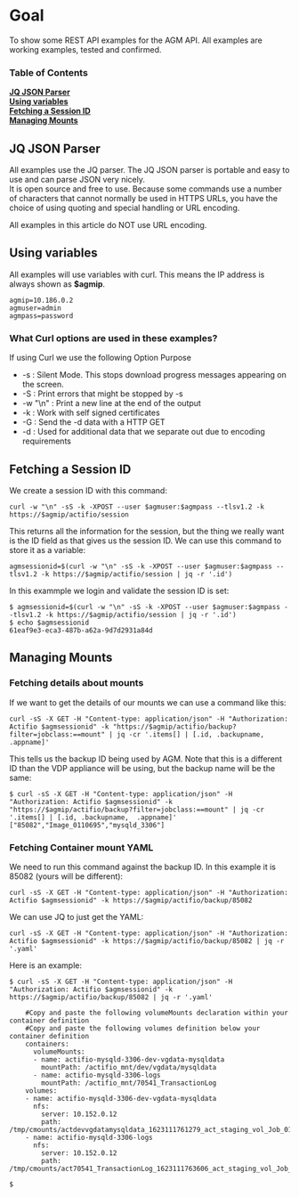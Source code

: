 # Goal

To show some REST API examples for the AGM API.   All examples are working examples, tested and confirmed.

### Table of Contents
**[JQ JSON Parser](#jq-json-parser)**<br>
**[Using variables](#using-variables)**<br>
**[Fetching a Session ID](#fetching-a-session-id)**<br>
**[Managing Mounts](#managing-mounts)**<br>

## JQ JSON Parser
All examples use the JQ parser.
The JQ JSON parser is portable and easy to use and can parse JSON very nicely.  
It is open source and free to use. 
Because some commands use a number of characters that cannot normally be used in HTTPS URLs, you have the choice of using quoting and special handling or URL encoding.

All examples in this article do NOT use URL encoding.

## Using variables

All examples will use variables with curl.   This means the IP address is always shown as **$agmip**.   
```
agmip=10.186.0.2
agmuser=admin
agmpass=password

```
### What Curl options are used in these examples?
If using Curl we use the following
Option  Purpose
* -s  : Silent Mode. This stops download progress messages appearing on the screen.
* -S  : Print errors that might be stopped by -s
* -w "\n" :   Print a new line at the end of the output
* -k : Work with self signed certificates
* -G  : Send the -d data with a HTTP GET
* -d  :  Used for additional data that we separate out due to encoding requirements



## Fetching a Session ID

We create a session ID with this command:

```
curl -w "\n" -sS -k -XPOST --user $agmuser:$agmpass --tlsv1.2 -k https://$agmip/actifio/session
```
This returns all the information for the session, but the thing we really want is the ID field as that gives us the session ID.   We can use this command to store it as a variable:
```
agmsessionid=$(curl -w "\n" -sS -k -XPOST --user $agmuser:$agmpass --tlsv1.2 -k https://$agmip/actifio/session | jq -r '.id')
```
In this exammple we login and validate the session ID is set:
```
$ agmsessionid=$(curl -w "\n" -sS -k -XPOST --user $agmuser:$agmpass --tlsv1.2 -k https://$agmip/actifio/session | jq -r '.id')
$ echo $agmsessionid
61eaf9e3-eca3-487b-a62a-9d7d2931a84d
```

## Managing Mounts

### Fetching details about mounts

If we want to get the details of our mounts we can use a command like this:
```
curl -sS -X GET -H "Content-type: application/json" -H "Authorization: Actifio $agmsessionid" -k "https://$agmip/actifio/backup?filter=jobclass:==mount" | jq -cr '.items[] | [.id, .backupname,  .appname]'
```

This tells us the backup ID being used by AGM.  Note that this is a different ID than the VDP appliance will be using, but the backup name will be the same:
```
$ curl -sS -X GET -H "Content-type: application/json" -H "Authorization: Actifio $agmsessionid" -k "https://$agmip/actifio/backup?filter=jobclass:==mount" | jq -cr '.items[] | [.id, .backupname,  .appname]'
["85082","Image_0110695","mysqld_3306"]
```

### Fetching Container mount YAML

We need to run this command against the backup ID.  In this example it is 85082 (yours will be different):
```
curl -sS -X GET -H "Content-type: application/json" -H "Authorization: Actifio $agmsessionid" -k https://$agmip/actifio/backup/85082
```
We can use JQ to just get the YAML:
```
curl -sS -X GET -H "Content-type: application/json" -H "Authorization: Actifio $agmsessionid" -k https://$agmip/actifio/backup/85082 | jq -r '.yaml'
```
Here is an example:
```
$ curl -sS -X GET -H "Content-type: application/json" -H "Authorization: Actifio $agmsessionid" -k https://$agmip/actifio/backup/85082 | jq -r '.yaml'

    #Copy and paste the following volumeMounts declaration within your container definition
    #Copy and paste the following volumes definition below your container definition
    containers:
      volumeMounts:
      - name: actifio-mysqld-3306-dev-vgdata-mysqldata
        mountPath: /actifio_mnt/dev/vgdata/mysqldata
      - name: actifio-mysqld-3306-logs
        mountPath: /actifio_mnt/70541_TransactionLog
    volumes:
    - name: actifio-mysqld-3306-dev-vgdata-mysqldata
      nfs:
        server: 10.152.0.12
        path: /tmp/cmounts/actdevvgdatamysqldata_1623111761279_act_staging_vol_Job_0110695
    - name: actifio-mysqld-3306-logs
      nfs:
        server: 10.152.0.12
        path: /tmp/cmounts/act70541_TransactionLog_1623111763606_act_staging_vol_Job_0110695

$
```

